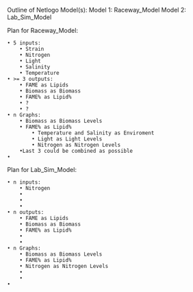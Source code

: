 Outline of Netlogo Model(s):
Model 1: Raceway_Model
Model 2: Lab_Sim_Model
	

Plan for Raceway_Model:

	• 5 inputs:
		• Strain
		• Nitrogen
		• Light
		• Salinity
		• Temperature
	• >= 3 outputs:
		• FAME as Lipids
		• Biomass as Biomass
		• FAME% as Lipid%
		• ?
		• ?
	• n Graphs:
		• Biomass as Biomass Levels
		• FAME% as Lipid%
			• Temperature and Salinity as Enviroment
			• Light as Light Levels
			• Nitrogen as Nitrogen Levels
		•Last 3 could be combined as possible
	•
	
Plan for Lab_Sim_Model:

	• n inputs:
		• Nitrogen
		• 
		• 
		• 
	• n outputs:
		• FAME as Lipids
		• Biomass as Biomass
		• FAME% as Lipid%
		• 
		• 
	• n Graphs:
		• Biomass as Biomass Levels
		• FAME% as Lipid%
		• Nitrogen as Nitrogen Levels
		• 
		• 
	•